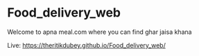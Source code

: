 # Food_delivery_web
Welcome to apna meal.com where you can find ghar jaisa khana


Live:   https://theritikdubey.github.io/Food_delivery_web/
